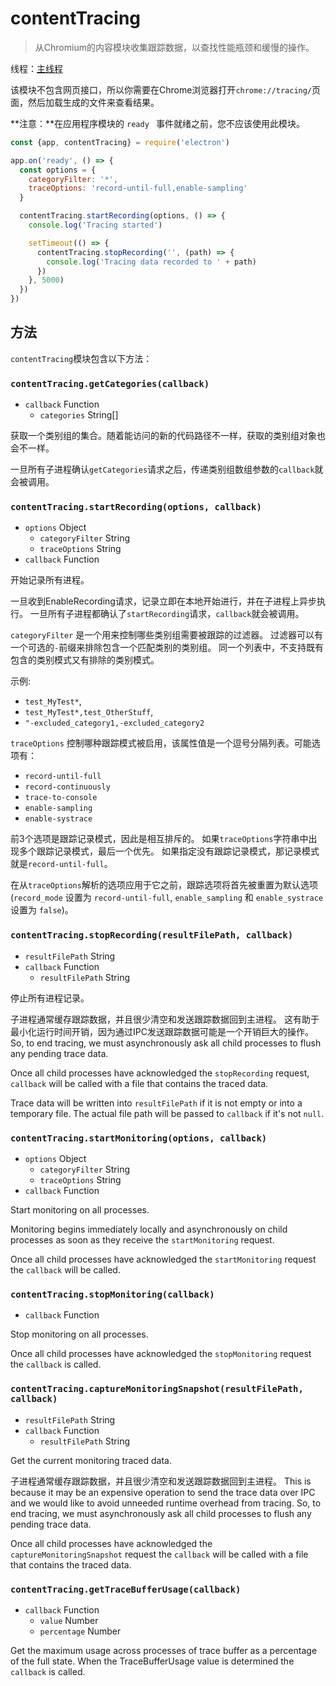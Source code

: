 # contentTracing

> 从Chromium的内容模块收集跟踪数据，以查找性能瓶颈和缓慢的操作。

线程：[主线程](../glossary.md#main-process)

该模块不包含网页接口，所以你需要在Chrome浏览器打开`chrome://tracing/`页面，然后加载生成的文件来查看结果。

**注意：**在应用程序模块的 `ready ` 事件就绪之前，您不应该使用此模块。

```javascript
const {app, contentTracing} = require('electron')

app.on('ready', () => {
  const options = {
    categoryFilter: '*',
    traceOptions: 'record-until-full,enable-sampling'
  }

  contentTracing.startRecording(options, () => {
    console.log('Tracing started')

    setTimeout(() => {
      contentTracing.stopRecording('', (path) => {
        console.log('Tracing data recorded to ' + path)
      })
    }, 5000)
  })
})
```

## 方法

`contentTracing`模块包含以下方法：

### `contentTracing.getCategories(callback)`

* `callback` Function 
  * `categories` String[]

获取一个类别组的集合。随着能访问的新的代码路径不一样，获取的类别组对象也会不一样。

一旦所有子进程确认`getCategories`请求之后，传递类别组数组参数的`callback`就会被调用。

### `contentTracing.startRecording(options, callback)`

* `options` Object 
  * `categoryFilter` String
  * `traceOptions` String
* `callback` Function

开始记录所有进程。

一旦收到EnableRecording请求，记录立即在本地开始进行，并在子进程上异步执行。 一旦所有子进程都确认了`startRecording`请求，`callback`就会被调用。

`categoryFilter` 是一个用来控制哪些类别组需要被跟踪的过滤器。 过滤器可以有一个可选的`-`前缀来排除包含一个匹配类别的类别组。 同一个列表中，不支持既有包含的类别模式又有排除的类别模式。

示例:

* `test_MyTest*`,
* `test_MyTest*,test_OtherStuff`,
* `"-excluded_category1,-excluded_category2`

`traceOptions` 控制哪种跟踪模式被启用，该属性值是一个逗号分隔列表。可能选项有：

* `record-until-full`
* `record-continuously`
* `trace-to-console`
* `enable-sampling`
* `enable-systrace`

前3个选项是跟踪记录模式，因此是相互排斥的。 如果`traceOptions`字符串中出现多个跟踪记录模式，最后一个优先。 如果指定没有跟踪记录模式，那记录模式就是`record-until-full`。

在从`traceOptions`解析的选项应用于它之前，跟踪选项将首先被重置为默认选项(`record_mode` 设置为 `record-until-full`, `enable_sampling` 和 `enable_systrace` 设置为 `false`)。

### `contentTracing.stopRecording(resultFilePath, callback)`

* `resultFilePath` String
* `callback` Function 
  * `resultFilePath` String

停止所有进程记录。

子进程通常缓存跟踪数据，并且很少清空和发送跟踪数据回到主进程。 这有助于最小化运行时间开销，因为通过IPC发送跟踪数据可能是一个开销巨大的操作。 So, to end tracing, we must asynchronously ask all child processes to flush any pending trace data.

Once all child processes have acknowledged the `stopRecording` request, `callback` will be called with a file that contains the traced data.

Trace data will be written into `resultFilePath` if it is not empty or into a temporary file. The actual file path will be passed to `callback` if it's not `null`.

### `contentTracing.startMonitoring(options, callback)`

* `options` Object 
  * `categoryFilter` String
  * `traceOptions` String
* `callback` Function

Start monitoring on all processes.

Monitoring begins immediately locally and asynchronously on child processes as soon as they receive the `startMonitoring` request.

Once all child processes have acknowledged the `startMonitoring` request the `callback` will be called.

### `contentTracing.stopMonitoring(callback)`

* `callback` Function

Stop monitoring on all processes.

Once all child processes have acknowledged the `stopMonitoring` request the `callback` is called.

### `contentTracing.captureMonitoringSnapshot(resultFilePath, callback)`

* `resultFilePath` String
* `callback` Function 
  * `resultFilePath` String

Get the current monitoring traced data.

子进程通常缓存跟踪数据，并且很少清空和发送跟踪数据回到主进程。 This is because it may be an expensive operation to send the trace data over IPC and we would like to avoid unneeded runtime overhead from tracing. So, to end tracing, we must asynchronously ask all child processes to flush any pending trace data.

Once all child processes have acknowledged the `captureMonitoringSnapshot` request the `callback` will be called with a file that contains the traced data.

### `contentTracing.getTraceBufferUsage(callback)`

* `callback` Function 
  * `value` Number
  * `percentage` Number

Get the maximum usage across processes of trace buffer as a percentage of the full state. When the TraceBufferUsage value is determined the `callback` is called.